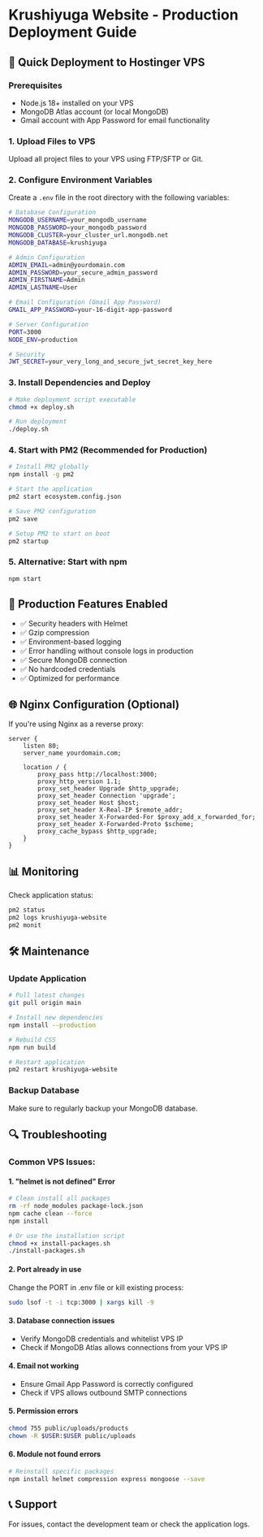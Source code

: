 # Krushiyuga Website - Production Deployment Guide

## 🚀 Quick Deployment to Hostinger VPS

### Prerequisites
- Node.js 18+ installed on your VPS
- MongoDB Atlas account (or local MongoDB)
- Gmail account with App Password for email functionality

### 1. Upload Files to VPS
Upload all project files to your VPS using FTP/SFTP or Git.

### 2. Configure Environment Variables
Create a `.env` file in the root directory with the following variables:

```bash
# Database Configuration
MONGODB_USERNAME=your_mongodb_username
MONGODB_PASSWORD=your_mongodb_password
MONGODB_CLUSTER=your_cluster_url.mongodb.net
MONGODB_DATABASE=krushiyuga

# Admin Configuration
ADMIN_EMAIL=admin@yourdomain.com
ADMIN_PASSWORD=your_secure_admin_password
ADMIN_FIRSTNAME=Admin
ADMIN_LASTNAME=User

# Email Configuration (Gmail App Password)
GMAIL_APP_PASSWORD=your-16-digit-app-password

# Server Configuration
PORT=3000
NODE_ENV=production

# Security
JWT_SECRET=your_very_long_and_secure_jwt_secret_key_here
```

### 3. Install Dependencies and Deploy
```bash
# Make deployment script executable
chmod +x deploy.sh

# Run deployment
./deploy.sh
```

### 4. Start with PM2 (Recommended for Production)
```bash
# Install PM2 globally
npm install -g pm2

# Start the application
pm2 start ecosystem.config.json

# Save PM2 configuration
pm2 save

# Setup PM2 to start on boot
pm2 startup
```

### 5. Alternative: Start with npm
```bash
npm start
```

## 🔧 Production Features Enabled

- ✅ Security headers with Helmet
- ✅ Gzip compression
- ✅ Environment-based logging
- ✅ Error handling without console logs in production
- ✅ Secure MongoDB connection
- ✅ No hardcoded credentials
- ✅ Optimized for performance

## 🌐 Nginx Configuration (Optional)

If you're using Nginx as a reverse proxy:

```nginx
server {
    listen 80;
    server_name yourdomain.com;

    location / {
        proxy_pass http://localhost:3000;
        proxy_http_version 1.1;
        proxy_set_header Upgrade $http_upgrade;
        proxy_set_header Connection 'upgrade';
        proxy_set_header Host $host;
        proxy_set_header X-Real-IP $remote_addr;
        proxy_set_header X-Forwarded-For $proxy_add_x_forwarded_for;
        proxy_set_header X-Forwarded-Proto $scheme;
        proxy_cache_bypass $http_upgrade;
    }
}
```

## 📊 Monitoring

Check application status:
```bash
pm2 status
pm2 logs krushiyuga-website
pm2 monit
```

## 🛠️ Maintenance

### Update Application
```bash
# Pull latest changes
git pull origin main

# Install new dependencies
npm install --production

# Rebuild CSS
npm run build

# Restart application
pm2 restart krushiyuga-website
```

### Backup Database
Make sure to regularly backup your MongoDB database.

## 🔍 Troubleshooting

### Common VPS Issues:

#### 1. **"helmet is not defined" Error**
```bash
# Clean install all packages
rm -rf node_modules package-lock.json
npm cache clean --force
npm install

# Or use the installation script
chmod +x install-packages.sh
./install-packages.sh
```

#### 2. **Port already in use**
Change the PORT in .env file or kill existing process:
```bash
sudo lsof -t -i tcp:3000 | xargs kill -9
```

#### 3. **Database connection issues**
- Verify MongoDB credentials and whitelist VPS IP
- Check if MongoDB Atlas allows connections from your VPS IP

#### 4. **Email not working**
- Ensure Gmail App Password is correctly configured
- Check if VPS allows outbound SMTP connections

#### 5. **Permission errors**
```bash
chmod 755 public/uploads/products
chown -R $USER:$USER public/uploads
```

#### 6. **Module not found errors**
```bash
# Reinstall specific packages
npm install helmet compression express mongoose --save
```

## 📞 Support

For issues, contact the development team or check the application logs.
